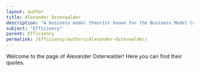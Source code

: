 ```yaml
---
layout: author
title: Alexander Osterwalder
description: "A business model theorist known for the Business Model Canvas, which emphasizes efficient business structures and strategies."
subject: "Efficiency"
parent: Efficiency
permalink: /Efficiency/authors/Alexander-Osterwalder/
---
```


Welcome to the page of Alexander Osterwalder! Here you can find their quotes.
